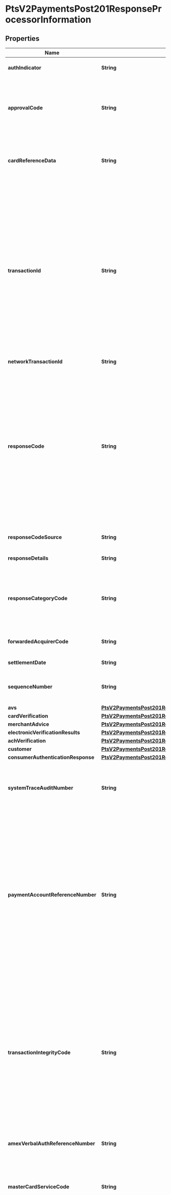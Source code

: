 
# PtsV2PaymentsPost201ResponseProcessorInformation

## Properties
Name | Type | Description | Notes
------------ | ------------- | ------------- | -------------
**authIndicator** | **String** | Flag that specifies the purpose of the authorization.  Possible values:  - &#x60;0&#x60;: Preauthorization  - &#x60;1&#x60;: Final authorization  |  [optional]
**approvalCode** | **String** | Authorization code. Returned only when the processor returns this value.  The length of this value depends on your processor.  Returned by authorization service.  #### PIN debit Authorization code that is returned by the processor.  Returned by PIN debit credit.  #### Elavon Encrypted Account Number Program The returned value is OFFLINE.  #### TSYS Acquiring Solutions The returned value for a successful zero amount authorization is 000000.  |  [optional]
**cardReferenceData** | **String** | The Scheme reference data is a variable length data element up to a maximum of 56 characters. It may be sent by the acquirer in the authorisation response message, and by the terminal (unchanged) in subsequent authorisation request messages associated with the same transaction. This field is used by Streamline and HSBC UK only, at present.  |  [optional]
**transactionId** | **String** | Network transaction identifier (TID). You can use this value to identify a specific transaction when you are discussing the transaction with your processor. Not all processors provide this value.  Returned by the authorization service.  #### PIN debit Transaction identifier generated by the processor.  Returned by PIN debit credit.  #### GPX Processor transaction ID.  #### Cielo For Cielo, this value is the non-sequential unit (NSU) and is supported for all transactions. The value is generated by Cielo or the issuing bank.  #### Comercio Latino For Comercio Latino, this value is the proof of sale or non-sequential unit (NSU) number generated by the acquirers Cielo and Rede, or the issuing bank.  #### CyberSource through VisaNet and GPN For details about this value for CyberSource through VisaNet and GPN, see \&quot;processorInformation.networkTransactionId\&quot; in [REST API Fields](https://developer.cybersource.com/content/dam/docs/cybs/en-us/apifields/reference/all/rest/api-fields.pdf)  #### Moneris This value identifies the transaction on a host system. It contains the following information: - Terminal used to process the transaction - Shift during which the transaction took place - Batch number - Transaction number within the batch You must store this value. If you give the customer a receipt, display this value on the receipt.  **Example** For the value 66012345001069003: - Terminal ID &#x3D; 66012345 - Shift number &#x3D; 001 - Batch number &#x3D; 069 - Transaction number &#x3D; 003  |  [optional]
**networkTransactionId** | **String** | Same value as &#x60;processorInformation.transactionId&#x60; |  [optional]
**responseCode** | **String** | For most processors, this is the error message sent directly from the bank. Returned only when the processor returns this value.  **Important** Do not use this field to evaluate the result of the authorization.  #### PIN debit Response value that is returned by the processor or bank. **Important** Do not use this field to evaluate the results of the transaction request.  Returned by PIN debit credit, PIN debit purchase, and PIN debit reversal.  #### AIBMS If this value is &#x60;08&#x60;, you can accept the transaction if the customer provides you with identification.  #### Atos This value is the response code sent from Atos and it might also include the response code from the bank. Format: &#x60;aa,bb&#x60; with the two values separated by a comma and where: - &#x60;aa&#x60; is the two-digit error message from Atos. - &#x60;bb&#x60; is the optional two-digit error message from the bank.  #### Comercio Latino This value is the status code and the error or response code received from the processor separated by a colon. Format: [status code]:E[error code] or [status code]:R[response code] Example &#x60;2:R06&#x60;  #### JCN Gateway Processor-defined detail error code. The associated response category code is in the &#x60;processorInformation.responseCategoryCode&#x60; field. String (3)  #### paypalgateway Processor generated ID for the itemized detail.  |  [optional]
**responseCodeSource** | **String** | Used by Visa only and contains the response source/reason code that identifies the source of the response decision.  |  [optional]
**responseDetails** | **String** | This field might contain information about a decline. This field is supported only for **CyberSource through VisaNet**.  |  [optional]
**responseCategoryCode** | **String** | Processor-defined response category code. The associated detail error code is in the &#x60;processorInformation.responseCode&#x60; or &#x60;issuerInformation.responseCode&#x60; field of the service you requested.  This field is supported only for:   - Japanese issuers  - Domestic transactions in Japan  - Comercio Latino—processor transaction ID required for troubleshooting  #### Maximum length for processors   - Comercio Latino: 36  - All other processors: 3  |  [optional]
**forwardedAcquirerCode** | **String** | Name of the Japanese acquirer that processed the transaction. Returned only for JCN Gateway. Please contact the CyberSource Japan Support Group for more information.  |  [optional]
**settlementDate** | **String** | Field contains a settlement date. The date is in mmdd format, where: mm &#x3D; month and dd &#x3D; day.  |  [optional]
**sequenceNumber** | **String** | This field serves as a unique identifier for initial and subsequent recurring transactions, specific to the payment brand, and is crucial for transaction tracking and recurrence management. Not all processors provide this value. Returned by the authorization service.  |  [optional]
**avs** | [**PtsV2PaymentsPost201ResponseProcessorInformationAvs**](PtsV2PaymentsPost201ResponseProcessorInformationAvs.md) |  |  [optional]
**cardVerification** | [**PtsV2PaymentsPost201ResponseProcessorInformationCardVerification**](PtsV2PaymentsPost201ResponseProcessorInformationCardVerification.md) |  |  [optional]
**merchantAdvice** | [**PtsV2PaymentsPost201ResponseProcessorInformationMerchantAdvice**](PtsV2PaymentsPost201ResponseProcessorInformationMerchantAdvice.md) |  |  [optional]
**electronicVerificationResults** | [**PtsV2PaymentsPost201ResponseProcessorInformationElectronicVerificationResults**](PtsV2PaymentsPost201ResponseProcessorInformationElectronicVerificationResults.md) |  |  [optional]
**achVerification** | [**PtsV2PaymentsPost201ResponseProcessorInformationAchVerification**](PtsV2PaymentsPost201ResponseProcessorInformationAchVerification.md) |  |  [optional]
**customer** | [**PtsV2PaymentsPost201ResponseProcessorInformationCustomer**](PtsV2PaymentsPost201ResponseProcessorInformationCustomer.md) |  |  [optional]
**consumerAuthenticationResponse** | [**PtsV2PaymentsPost201ResponseProcessorInformationConsumerAuthenticationResponse**](PtsV2PaymentsPost201ResponseProcessorInformationConsumerAuthenticationResponse.md) |  |  [optional]
**systemTraceAuditNumber** | **String** | This field is returned only for **American Express Direct** and **CyberSource through VisaNet**. Returned by authorization and incremental authorization services.  #### American Express Direct  System trace audit number (STAN). This value identifies the transaction and is useful when investigating a chargeback dispute.  #### CyberSource through VisaNet  System trace number that must be printed on the customer&#39;s receipt.  |  [optional]
**paymentAccountReferenceNumber** | **String** | Payment Account Reference (PAR) is a non-financial reference assigned to each unique payment account and used to link a payment account to associated network tokens, i.e. the same PAR is returned for PAN-based and tokenized transactions, such as from digital wallets. PAR can be returned in authorisation responses for requests initiated with both real PANs and tokenized PANs. PAR can be used by merchants for fraud detection and regulatory compliance across different channels and digital wallets. PAR allows all participants in the payments chain to have a single, non-sensitive value assigned to a consumer. This value can be used in place of sensitive card holder identification fields, and transmitted across the payments ecosystem to facilitate card holder identification.  **Note** On CyberSource through VisaNet, the value for this field corresponds to the following data in the TC 33 capture file: - Record: CP01 TCR8 - Position: 79-110 - Field: Payment Account Reference  The TC 33 Capture file contains information about the purchases and refunds that a merchant submits to CyberSource. CyberSource through VisaNet creates the TC 33 Capture file at the end of the day and sends it to the merchant&#39;s acquirer, who uses this information to facilitate end-of-day clearing processing with payment networks.  |  [optional]
**transactionIntegrityCode** | **String** | Transaction integrity classification provided by Mastercard. This value specifies Mastercard&#39;s evaluation of the transaction&#39;s safety and security. This field is returned only for **CyberSource through VisaNet**.  For card-present transactions, possible values:   - &#x60;A1&#x60;: EMV or token in a secure, trusted environment  - &#x60;B1&#x60;: EMV or chip equivalent  - &#x60;C1&#x60;: Magnetic stripe  - &#x60;E1&#x60;: Key entered  - &#x60;U0&#x60;: Unclassified  For card-not-present transactions, possible values:   - &#x60;A2&#x60;: Digital transactions  - &#x60;B2&#x60;: Authenticated checkout  - &#x60;C2&#x60;: Transaction validation  - &#x60;D2&#x60;: Enhanced data  - &#x60;E2&#x60;: Generic messaging  - &#x60;U0&#x60;: Unclassified  For information about these values, contact Mastercard or your acquirer.  #### CyberSource through VisaNet  The value for this field corresponds to the following data in the TC 33 capture file,&lt;sup&gt;1&lt;/sup&gt;: - Record: CP01 TCR6 - Position: 136-137 - Field: Mastercard Transaction Integrity Classification  &lt;sup&gt;1&lt;/sup&gt; The TC 33 Capture file contains information about the purchases and refunds that a merchant submits to CyberSource. CyberSource through VisaNet creates the TC 33 Capture file at the end of the day and sends it to the merchant&#39;s acquirer, who uses this information to facilitate end-of-day clearing processing with payment networks.  |  [optional]
**amexVerbalAuthReferenceNumber** | **String** | Referral response number for a verbal authorization with FDMS Nashville when using an American Express card. Give this number to American Express when you call them for the verbal authorization.  |  [optional]
**masterCardServiceCode** | **String** | Mastercard service that was used for the transaction. Mastercard provides this value to CyberSource.  Possible value:  - 53: Mastercard card-on-file token service  #### CyberSource through VisaNet The value for this field corresponds to the following data in the TC 33 capture file: - Record: CP01 TCR6 - Position: 133-134 - Field: Mastercard Merchant on-behalf service. **Note** This field is returned only for CyberSource through VisaNet.  |  [optional]
**masterCardServiceReplyCode** | **String** | Result of the Mastercard card-on-file token service. Mastercard provides this value to CyberSource.  Possible values:   - &#x60;C&#x60;: Service completed successfully.  - &#x60;F&#x60;: One of the following:    - Incorrect Mastercard POS entry mode. The Mastercard POS entry mode should be 81 for an authorization or      authorization reversal.    - Incorrect Mastercard POS entry mode. The Mastercard POS entry mode should be 01 for a tokenized request.    - Token requestor ID is missing or formatted incorrectly.  - &#x60;I&#x60;: One of the following:    - Invalid token requestor ID.    - Suspended or deactivated token.    - Invalid token (not in mapping table).  - &#x60;T&#x60;: Invalid combination of token requestor ID and token.  - &#x60;U&#x60;: Expired token.  - &#x60;W&#x60;: Primary account number (PAN) listed in electronic warning bulletin.  **Note** This field is returned only for **CyberSource through VisaNet**.  |  [optional]
**masterCardAuthenticationType** | **String** | Type of authentication for which the transaction qualifies as determined by the Mastercard authentication service, which confirms the identity of the cardholder. Mastercard provides this value to CyberSource.  Possible values:   - &#x60;1&#x60;: Transaction qualifies for Mastercard authentication type 1.  - &#x60;2&#x60;: Transaction qualifies for Mastercard authentication type 2.  #### CyberSource through VisaNet The value for this field corresponds to the following data in the TC 33 capture file: - Record: CP01 TCR6 - Position: 132 - Field: Mastercard Member Defined service. **Note** This field is returned only for CyberSource through VisaNet.  |  [optional]
**name** | **String** | Name of the Processor.  |  [optional]
**routing** | [**PtsV2PaymentsPost201ResponseProcessorInformationRouting**](PtsV2PaymentsPost201ResponseProcessorInformationRouting.md) |  |  [optional]
**merchantNumber** | **String** | Identifier that was assigned to you by your acquirer. This value must be printed on the receipt.  #### Returned by Authorizations and Credits.  This reply field is only supported by merchants who have installed client software on their POS terminals and use these processors: - American Express Direct - Credit Mutuel-CIC - FDC Nashville Global - OmniPay Direct - SIX  |  [optional]
**retrievalReferenceNumber** | **String** | #### Ingenico ePayments Unique number that CyberSource generates to identify the transaction. You can use this value to identify transactions in the Ingenico ePayments Collections Report, which provides settlement information. Contact customer support for information about the report.  ### CyberSource through VisaNet Retrieval request number.  |  [optional]
**paymentUrl** | **String** | Direct the customer to this URL to complete the payment. |  [optional]
**completeUrl** | **String** | The redirect URL for forwarding the consumer to complete page.  This redirect needed by PSP to track browser information of consumer. PSP then redirect consumer to merchant success URL.  |  [optional]
**signature** | **String** |  |  [optional]
**publicKey** | **String** |  |  [optional]
**sellerProtection** | [**PtsV2PaymentsPost201ResponseProcessorInformationSellerProtection**](PtsV2PaymentsPost201ResponseProcessorInformationSellerProtection.md) |  |  [optional]
**transactionExpiryDate** | **String** | The date on which the transaction expires and payment cannot be made.  |  [optional]
**customUrl** | **String** | For merchants to declare customs Customs declaration service URL.  |  [optional]
**schemeAssignedId** | **String** | Unique id assigned to a merchant by the APM and not PSP The merchant ID, as boarded with Alipay  |  [optional]
**deviceUrl** | **String** | The QR code value. Convert this value into an image and send it to the POS terminal to be displayed. The terminal can also perform the conversion. The value is a URL like in the example below: https://qr.alipay.com/pmxabcka1ts5grar12.  |  [optional]
**disbursementMode** | **String** | The funds are released to the merchant immediately. INSTANT The funds are released to the merchant immediately. DELAYED The funds are held for a finite number of days. The actual duration depends on the region and type of integration. You can release the funds through a referenced payout. Otherwise, the funds disbursed automatically after the specified duration.  |  [optional]
**updateTimeUtc** | **String** | The date and time when the transaction was last updated, in Internet date and time format.  |  [optional]
**expirationTimeUtc** | **String** | The date and time when the authorized payment expires, in Internet date and time format.  |  [optional]
**orderId** | **String** | The id of the order  |  [optional]
**orderStatus** | **String** | The order status.  Possible values: - &#x60;CREATED&#x60; - &#x60;VOIDED&#x60; - &#x60;COMPLETED&#x60; - &#x60;PAYER_ACTION_REQUIRED&#x60;  |  [optional]
**merchantRiskPrediction** | **String** | Mastercard is introducing the Merchant Risk Predict Service in the middle East/Africa Region. A newly launched service comprised of seven independent artificial intelligence (AI)-powered scores intended to augment existing merchant risk management practices.  |  [optional]



